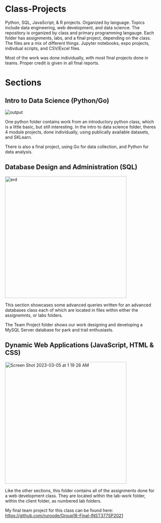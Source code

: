 # Class-Projects
Python, SQL, JavaScript, &amp; R projects. Organized by language. Topics include data engineering, web development, and data science. 
The repository is organized by class and primary programming langauge. Each folder has assignments, labs, and a final project, depending on the class.
The files are a mix of different things. Jupyter notebooks, expo projects, indivdual scripts, and CSV/Excel files.

Most of the work was done individually, with most final projects done in teams. Proper credit is given in all final reports.

# Sections

## Intro to Data Science (Python/Go)

![output](https://user-images.githubusercontent.com/58960615/222945376-b259ebc6-4850-4016-88c9-ac070f8992b4.png)

One python folder contains work from an introductory python class, which is a little basic, but still interesting.
In the intro to data science folder, theres 4 module projects, done individually, using publically available datasets, and SKLearn.

There is also a final project, using Go for data collection, and Python for data analysis.






## Database Design and Administration (SQL)


<img width="400" alt="erd" src="https://user-images.githubusercontent.com/58960615/222944887-dde7940e-d03d-4df9-8a0f-823b0a8c80aa.png">



This section showcases some advanced queries written for an advanced databases class
each of which are located in files within either the assignemnts, or labs folders.

The Team Project folder shows our work designing and developing a MySQL Server database for park and trail enthusiasts.



## Dynamic Web Applications (JavaScript, HTML & CSS)


<img width="400" alt="Screen Shot 2023-03-05 at 1 19 28 AM" src="https://user-images.githubusercontent.com/58960615/222945029-d6a3bb9c-ddd3-4f0f-8aea-e70cabaa1c33.png">



Like the other sections, this folder contains all of the assignments done for a web development class. 
They are located within the lab-work folder, within the client folder, as numbered lab folders.

My final team project for this class can be found here:
https://github.com/ruroode/Group18-Final-INST377SP2021



